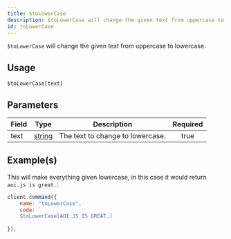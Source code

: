 ```yaml
---
title: $toLowerCase
description: $toLowerCase will change the given text from uppercase to lowercase.
id: toLowerCase
---
```


`$toLowerCase` will change the given text from uppercase to lowercase.

## Usage

```aoi
$toLowerCase[text]
```

## Parameters

| Field | Type                                                                                              | Description                      | Required |
| ----- | ------------------------------------------------------------------------------------------------- | -------------------------------- | :------: |
| text  | [string](https://developer.mozilla.org/en-US/docs/Web/JavaScript/Reference/Global_Objects/String) | The text to change to lowercase. |   true   |

## Example(s)

This will make everything given lowercase, in this case it would return `aoi.js is great.`:

```javascript
client.command({
    name: "toLowerCase",
    code: `
    $toLowerCase[AOI.JS IS GREAT.]
    `
});
```
